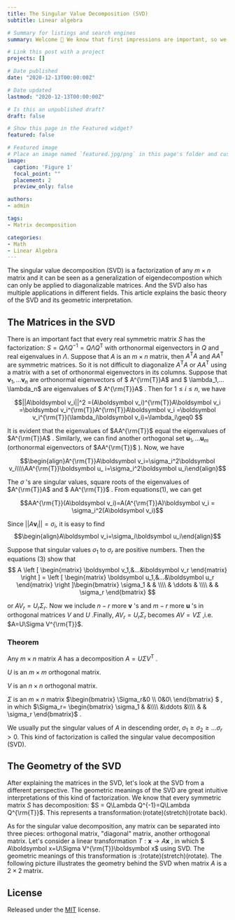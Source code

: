 ```yaml
---
title: The Singular Value Decomposition (SVD)
subtitle: Linear algebra

# Summary for listings and search engines
summary: Welcome 👋 We know that first impressions are important, so we've populated your new site with some initial content to help you get familiar with everything in no time.

# Link this post with a project
projects: []

# Date published
date: "2020-12-13T00:00:00Z"

# Date updated
lastmod: "2020-12-13T00:00:00Z"

# Is this an unpublished draft?
draft: false

# Show this page in the Featured widget?
featured: false

# Featured image
# Place an image named `featured.jpg/png` in this page's folder and customize its options here.
image:
  caption: 'Figure 1'
  focal_point: ""
  placement: 2
  preview_only: false

authors:
- admin

tags:
- Matrix decomposition

categories:
- Math
- Linear Algebra
---
```


The singular value decomposition (SVD) is a factorization of any $m\times n$ matrix and it can be seen as a generalization of eigendecompostion which can only be applied to diagonalizable matrices. And the SVD also has multiple applications in different fields. This article explains the basic theory of the SVD and its geometric interpretation.

## The Matrices in the SVD
There is an important fact that every real symmetric matrix $S$ has the factorization: $S = Q\Lambda Q^{-1}=Q\Lambda Q^\mathrm{T}$ with orthonormal eigenvectors in $Q$ and real eigenvalues in $\Lambda$. Suppose that $A$ is an $m\times n$ matrix, then $A^{\mathrm{T}}A$ and $AA^{\mathrm{T}}$ are symmetric matrices. So it is not difficult to diagonalize $A^{\mathrm{T}}A$ or $AA^{\mathrm{T}}$ using a matrix with a set of orthonormal eigenvectors in its columns. Suppose that $\boldsymbol v_{1},…\boldsymbol v_{n}$ are orthonormal eigenvectors of $ A^{\rm{T}}A$ and $ \lambda_1,…\lambda_n$ are eigenvalues of $ A^{\rm{T}}A$ . Then for   $1\leq i\leq n$, we have

$$||A\boldsymbol v_i||^2 =(A\boldsymbol v_i)^{\rm{T}}A\boldsymbol v_i =\boldsymbol v_i^{\rm{T}}A^{\rm{T}}A\boldsymbol v_i =\boldsymbol v_i^{\rm{T}}(\lambda_i\boldsymbol v_i)=\lambda_i\geq0 $$

It is evident that the eigenvalues of $AA^{\rm{T}}$ equal the eigenvalues of $A^{\rm{T}}A$ . Similarly, we can find another orthogonal set $\boldsymbol u_1,…\boldsymbol u_m$ (orthonormal eigenvectors of $AA^{\rm{T}}$ ). Now, we have

$$\begin{align}A^{\rm{T}}A\boldsymbol v_i=\sigma_i^2\boldsymbol v_i\\\\AA^{\rm{T}}\boldsymbol u_ i=\sigma_i^2\boldsymbol u_i\end{align}$$

The $\sigma$ 's are singular values, square roots of the eigenvalues of $A^{\rm{T}}A$ and $ AA^{\rm{T}}$ . From equations(1), we can get

$$AA^{\rm{T}}(A\boldsymbol v_i)=A(A^{\rm{T}}A)\boldsymbol v_i = \sigma_i^2(A\boldsymbol v_i)$$

Since $||A\boldsymbol v_i||=\sigma_i$, it is easy to find $$\begin{align}A\boldsymbol v_i=\sigma_i\boldsymbol u_i\end{align}$$ 

Suppose that singular values $\sigma_1$ to $\sigma_r$ are positive numbers. Then the equations (3) show that
$$ A \left [ \begin{matrix} \boldsymbol v_1,&…&\boldsymbol v_r   \end{matrix} \right ] =  \left [ \begin{matrix} \boldsymbol u_1,&…&\boldsymbol u_r   \end{matrix} \right ]\begin{bmatrix} \sigma_1 &  & \\\\ & \ddots & \\\\ & & \sigma_r \end{bmatrix} $$

or $AV_r=U_r\Sigma_r$. Now we include $n-r$ more $\boldsymbol{v}$ 's and $m-r$ more $\boldsymbol u$ 's in orthogonal matrices $V$ and $U$ .Finally, $AV_r=U_r\Sigma_r$ becomes $AV=V\Sigma$ ,i.e. $A=U\Sigma V^{\rm{T}}$.

### Theorem

Any $m\times n$ matrix $A$ has a decomposition $A=U\Sigma V^{\mathrm{T}}$ .

$U$ is an $m\times m$ orthogonal matrix.

$V$ is an $n\times n$ orthogonal matrix.

$\Sigma$ is an $m\times n$ matrix $\begin{bmatrix} \Sigma_r&0 \\\\ 0&0\\ \end{bmatrix} $ , in which $\Sigma_r= \begin{bmatrix} \sigma_1 &  &\\\\ &\ddots &\\\\  & & \sigma_r \end{bmatrix}$ .

We usually put the singular values of $A$ in descending order, $\sigma_1\geq \sigma_2\geq …\sigma_r>0$. This kind of factorization is called the singular value decomposition (SVD).

## The Geometry of the SVD
After explaining the matrices in the SVD, let's look at the SVD from a different perspective. The geometric meanings of the SVD are great intuitive interpretations of this kind of factorization. We know that every symmetric matrix $S$ has decomposition: $S = Q\Lambda Q^{-1}=Q\Lambda Q^{\rm{T}}$. This represents a transformation:(rotate)(stretch)(rotate back).

As for the singular value decomposition, any matrix can be separated into three pieces: orthogonal matrix, "diagonal" matrix, another orthogonal matrix. Let's consider a linear transformation $T: \boldsymbol x\rightarrow A \boldsymbol x$ , in which $ A\boldsymbol x=U\Sigma V^{\rm{T}}\boldsymbol x$ using SVD. The geometric meanings of this transformation is :(rotate)(stretch)(rotate). The following picture illustrates the geometry behind the SVD when matrix $A$ is a $2\times 2$ matrix.


## License

Released under the [MIT](https://github.com/wowchemy/wowchemy-hugo-modules/blob/master/LICENSE.md) license.
